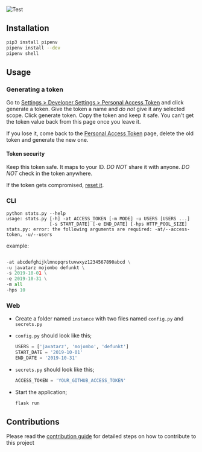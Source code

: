 ![Test](https://github.com/javatarz/github-contribution-leaderboard/workflows/Test/badge.svg)
## Installation
```bash
pip3 install pipenv
pipenv install --dev
pipenv shell
```

## Usage

### Generating a token
Go to [Settings > Developer Settings > Personal Access Token](https://github.com/settings/tokens) and click generate a token. Give the token a name and *do not* give it any selected scope. Click generate token. Copy the token and keep it safe. You can't get the token value back from this page once you leave it.

If you lose it, come back to the [Personal Access Token](https://github.com/settings/tokens) page, delete the old token and generate the new one.

#### Token security
Keep this token safe. It maps to your ID. *DO NOT* share it with anyone. *DO NOT* check in the token anywhere.

If the token gets compromised, [reset it](#generating-a-token).

### CLI
```
python stats.py --help
usage: stats.py [-h] -at ACCESS_TOKEN [-m MODE] -u USERS [USERS ...]
                [-s START_DATE] [-e END_DATE] [-hps HTTP_POOL_SIZE]
stats.py: error: the following arguments are required: -at/--access-token, -u/--users
```

example:
```python stats.py \

-at abcdefghijklmnopqrstuvwxyz1234567890abcd \
-u javatarz mojombo defunkt \
-s 2019-10-01 \
-e 2019-10-31 \
-m all
-hps 10
```

### Web

- Create a folder named `instance` with two files named `config.py` and `secrets.py`
- `config.py` should look like this;

  ```python
  USERS = ['javatarz', 'mojombo', 'defunkt']
  START_DATE = '2019-10-01'
  END_DATE = '2019-10-31'
  ```
- `secrets.py` should look like this;

  ```python
  ACCESS_TOKEN = 'YOUR_GITHUB_ACCESS_TOKEN'
  ```

- Start the application;

  ```bash
  flask run
  ```


## Contributions
Please read the [contribution guide](CONTRIBUTING.md) for detailed steps on how to contribute to this project

